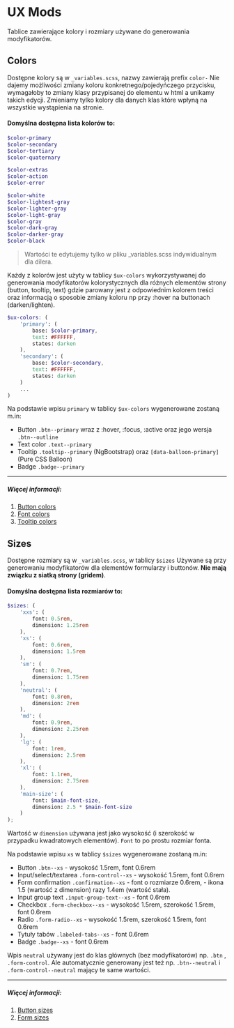 # UX Mods
Tablice zawierające kolory i rozmiary używane do generowania modyfikatorów.

## Colors

Dostępne kolory są w `_variables.scss`, nazwy zawierają prefix `color-`
Nie dajemy możliwości zmiany koloru konkretnego/pojedyńczego przycisku, wymagałoby to zmiany klasy przypisanej do elementu w html a unikamy takich edycji.
Zmieniamy tylko kolory dla danych klas które wpłyną na wszystkie wystąpienia na stronie.

#### Domyślna dostępna lista kolorów to:

```scss
$color-primary
$color-secondary
$color-tertiary
$color-quaternary

$color-extras
$color-action
$color-error

$color-white
$color-lightest-gray
$color-lighter-gray
$color-light-gray
$color-gray
$color-dark-gray
$color-darker-gray
$color-black
```

> Wartości te edytujemy tylko w pliku _variables.scss indywidualnym dla dilera.

Każdy z kolorów jest użyty w tablicy `$ux-colors` wykorzystywanej do generowania modyfikatorów kolorystycznych dla różnych elementów strony (button, tooltip, text) gdzie parowany jest z odpowiednim kolorem treści oraz informacją o sposobie zmiany koloru np przy :hover na buttonach (darken/lighten).

```scss
$ux-colors: (
    'primary': (
        base: $color-primary,
        text: #FFFFFF,
        states: darken
    ),
    'secondary': (
        base: $color-secondary,
        text: #FFFFFF,
        states: darken
    )
    ...
)
```

Na podstawie wpisu `primary` w tablicy `$ux-colors` wygenerowane zostaną m.in:
- Button `.btn--primary` wraz z :hover, :focus, :active oraz jego wersja `.btn--outline`
- Text color `.text--primary`
- Tooltip `.tooltip--primary` (NgBootstrap) oraz `[data-balloon-primary]` (Pure CSS Balloon)
- Badge `.badge--primary`

---
##### **Więcej informacji:**
1. [Button colors](/layout/buttons#colors)
2. [Font colors](/layout/fonts#colors)
3. [Tooltip colors](/layout/tooltip#colors)



## Sizes

Dostępne rozmiary są w `_variables.scss`, w tablicy `$sizes`
Używane są przy generowaniu modyfikatorów dla elementów formularzy i buttonów. **Nie mają związku z siatką strony (gridem)**.

#### Domyślna dostępna lista rozmiarów to:

```scss
$sizes: (
    'xxs': (
        font: 0.5rem,
        dimension: 1.25rem
    ),
    'xs': (
        font: 0.6rem,
        dimension: 1.5rem
    ),
    'sm': (
        font: 0.7rem,
        dimension: 1.75rem
    ),
    'neutral': (
        font: 0.8rem,
        dimension: 2rem
    ),
    'md': (
        font: 0.9rem,
        dimension: 2.25rem
    ),
    'lg': (
        font: 1rem,
        dimension: 2.5rem
    ),
    'xl': (
        font: 1.1rem,
        dimension: 2.75rem
    ),
    'main-size': (
        font: $main-font-size,
        dimension: 2.5 * $main-font-size
    )
);
```

Wartość w `dimension` używana jest jako wysokość (i szerokość w przypadku kwadratowych elementów). `Font` to po prostu rozmiar fonta.

Na podstawie wpisu `xs` w tablicy `$sizes` wygenerowane zostaną m.in:
- Button `.btn--xs` - wysokość 1.5rem, font 0.6rem
- Input/select/textarea `.form-control--xs` - wysokość 1.5rem, font 0.6rem
- Form confirmation `.confirmation--xs` - font o rozmiarze 0.6rem, - ikona 1.5 (wartość z dimension) razy 1.4em (wartość stała).
- Input group text `.input-group-text--xs` - font 0.6rem
- Checkbox `.form-checkbox--xs` - wysokość 1.5rem, szerokość 1.5rem, font 0.6rem
- Radio `.form-radio--xs` - wysokość 1.5rem, szerokość 1.5rem, font 0.6rem
- Tytuły tabów `.labeled-tabs--xs` - font 0.6rem
- Badge `.badge--xs` - font 0.6rem

Wpis `neutral` używany jest do klas głównych (bez modyfikatorów) np. `.btn` , `.form-control`. Ale automatycznie generowany jest też np. `.btn--neutral` i `.form-control--neutral` mający te same wartości.

---
##### **Więcej informacji:**
1. [Button sizes](/layout/buttons#sizes)
2. [Form sizes](/layout/form#sizes)